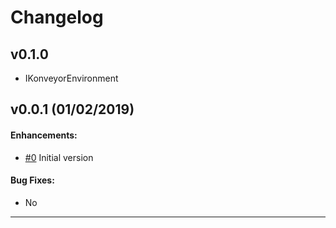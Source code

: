 # Changelog

## v0.1.0
- IKonveyorEnvironment

## v0.0.1 (01/02/2019)

#### Enhancements:
- [#0]() Initial version

#### Bug Fixes:
- No

---
